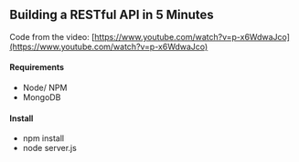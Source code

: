 ## Building a RESTful API in 5 Minutes

Code from the video: [https://www.youtube.com/watch?v=p-x6WdwaJco](https://www.youtube.com/watch?v=p-x6WdwaJco)

#### Requirements
* Node/ NPM
* MongoDB

#### Install
* npm install
* node server.js
